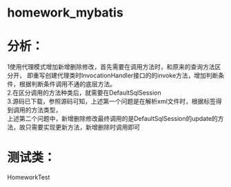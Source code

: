 # homework_mybatis

# 分析：
1使用代理模式增加新增删除修改，首先需要在调用方法时，和原来的查询方法区分开，
即重写创建代理类时InvocationHandler接口的的invoke方法，增加判断条件，根据判断条件调用不通的底层方法。  
2.在区分调用的方法种类后，就需要在DefaultSqlSession  
3.源码已下载，参照源码可知，上述第一个问题是在解析xml文件时，根据标签得到调用的方法类型，  
上述第二个问题中，新增删除修改最终调用的是DefaultSqlSession的update的方法，故只需要实现更新方法，新增删除时调用即可  

# 测试类：
HomeworkTest